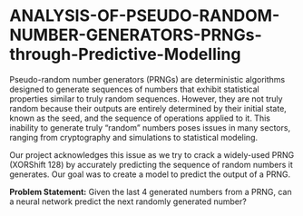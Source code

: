 # ANALYSIS-OF-PSEUDO-RANDOM-NUMBER-GENERATORS-PRNGs-through-Predictive-Modelling

Pseudo-random number generators (PRNGs) are deterministic algorithms designed to generate sequences of numbers that exhibit statistical properties similar to truly random sequences. However, they are not truly random because their outputs are entirely determined by their initial state, known as the seed, and the sequence of operations applied to it. This inability to generate truly “random” numbers poses issues in many sectors, ranging from cryptography and simulations to statistical modeling. 

Our project acknowledges this issue as we try to crack a widely-used PRNG (XORShift 128) by accurately predicting the sequence of random numbers it generates. Our goal was to create a model to predict the output of a PRNG.

<b>Problem Statement:</b> Given the last 4 generated numbers from a PRNG, can a neural network predict the next randomly generated number?


